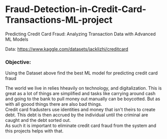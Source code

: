 # Fraud-Detection-in-Credit-Card-Transactions-ML-project
Predicting Credit Card Fraud: Analyzing Transaction Data with Advanced ML Models

Data: https://www.kaggle.com/datasets/jacklizhi/creditcard <br>
### Objective:
Using the Dataset above find the best ML model for predicting credit card fraud 
    
The world we live in relies hheavily on technology, and digitalization. This is great as a lot of things are simplified and tasks like carrying around cash and going to the bank to pull money out manually can be boycotted. But as with all goood things there are also bad things. <br>
Credit card fradusters use identities and money that isn't theirs to create debt. This debt is then accrued by the individual until the criminal are caught and the debt sorted out. <br>
As such it is important to eliminate credit card fraud from the system and this projects helps with that.